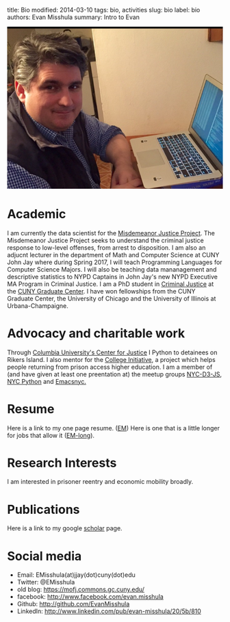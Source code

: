 title: Bio
modified: 2014-03-10
tags: bio, activities
slug: bio
label: bio
authors: Evan Misshula
summary: Intro to Evan

<p><img src="../images/newProfile.jpg" width="650px" alt="img" title="newProfile.jpg"></p>

# Academic

I am currently the data scientist for the [Misdemeanor Justice
Project](http://MisdemeanorJustice.org). The Misdemeanor Justice Project seeks to understand the
criminal justice response to low-level offenses, from arrest to
disposition.  I am also an adjucnt lecturer in the department of
Math and Computer Science at CUNY John Jay where during Spring
2017, I will teach Programming Languages for Computer Science
Majors. I will also be teaching data mananagement and descriptive
statistics to NYPD Captains in John Jay's new NYPD Executive MA
Program in Criminal Justice.  I am a PhD student in [Criminal
Justice](http://gc.cuny.edu/Page-Elements/Academics-Research-Centers-Initiatives/Doctoral-Programs/Criminal-Justice) at the [CUNY Graduate Center](http://gc.cuny.edu/Home). I have won fellowships from
the CUNY Graduate Center, the University of Chicago and the
University of Illinois at Urbana-Champaigne.

# Advocacy and charitable work

Through [Columbia University's Center for Justice](http://centerforjustice.columbia.edu/) I Python to
detainees on Rikers Island.  I also mentor for the [College
Initiative](http://www.collegeinitiative.org/ci2/), a project which helps people returning from prison
access higher education.  I am a member of (and have given at least one
preentation at) the meetup groups [NYC-D3-JS](http://www.meetup.com/NYC-D3-JS/), [NYC Python](http://www.meetup.com/nycpython/) and
[Emacsnyc.](http://emacsnyc.org/)

# Resume

Here is a link to my one page resume. ([EM](../images/EM.pdf)) Here is one that is a little longer for 
jobs that allow it ([EM-long](../images/em-long.pdf)).

# Research Interests

I am interested in prisoner reentry and economic mobility broadly.

# Publications

Here is a link to my google [scholar](http://scholar.google.com/citations?hl%3Den&user%3Df8E8wB0AAAAJ) page. 

# Social media

-   Email: EMisshula(at)jjay(dot)cuny(dot)edu
-   Twitter: @EMisshula
-   old blog: <https://mofj.commons.gc.cuny.edu/>
-   facebook: <http://www.facebook.com/evan.misshula>
-   Github: <http://github.com/EvanMisshula>
-   LinkedIn: <http://www.linkedin.com/pub/evan-misshula/20/5b/810>
